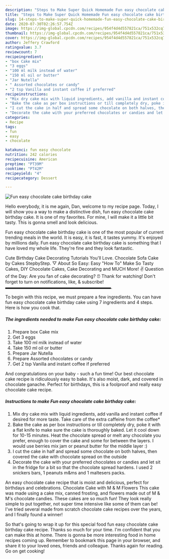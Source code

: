 ```yaml
---
description: "Steps to Make Super Quick Homemade Fun easy chocolate cake birthday cake"
title: "Steps to Make Super Quick Homemade Fun easy chocolate cake birthday cake"
slug: 14-steps-to-make-super-quick-homemade-fun-easy-chocolate-cake-birthday-cake
date: 2020-07-30T02:26:57.754Z
image: https://img-global.cpcdn.com/recipes/954f4d4d557821ca/751x532cq70/fun-easy-chocolate-cake-birthday-cake-recipe-main-photo.jpg
thumbnail: https://img-global.cpcdn.com/recipes/954f4d4d557821ca/751x532cq70/fun-easy-chocolate-cake-birthday-cake-recipe-main-photo.jpg
cover: https://img-global.cpcdn.com/recipes/954f4d4d557821ca/751x532cq70/fun-easy-chocolate-cake-birthday-cake-recipe-main-photo.jpg
author: Jeffery Crawford
ratingvalue: 3.7
reviewcount: 7
recipeingredient:
- "box Cake mix"
- "3 eggs"
- "100 ml milk instead of water"
- "150 ml oil or butter"
- "Jar Nutella"
- " Assorted chocolates or candy"
- "2 tsp Vanilla and instant coffee if preferred"
recipeinstructions:
- "Mix dry cake mix with liquid ingredients, add vanilla and instant coffee if desired for more taste. Take care of the extra caffeine from the coffee*"
- "Bake the cake as per box instructions or till completely dry, poke it with a flat knife to make sure the cake is thoroughly baked. Let it cool down for 10-15 minutes. Heat the chocolate spread or melt any chocolate you prefer, enough to cover the cake and some for between the layers. I would use berries mix jam or peanut butter for the middle layer :)"
- "I cut the cake in half and spread some chocolate on both halves, then covered the cake with chocolate spread on the outside"
- "Decorate the cake with your preferred chocolates or candies and let sit in the fridge for a bit so that the chocolate spread hardens. I used 2 snickers bars, 1 peanuts m&amp;ms and 1 maltesers packs."
categories:
- Recipe
tags:
- fun
- easy
- chocolate

katakunci: fun easy chocolate 
nutrition: 242 calories
recipecuisine: American
preptime: "PT39M"
cooktime: "PT42M"
recipeyield: "4"
recipecategory: Dessert

---
```



![Fun easy chocolate cake birthday cake](https://img-global.cpcdn.com/recipes/954f4d4d557821ca/751x532cq70/fun-easy-chocolate-cake-birthday-cake-recipe-main-photo.jpg)

Hello everybody, it is me again, Dan, welcome to my recipe page. Today, I will show you a way to make a distinctive dish, fun easy chocolate cake birthday cake. It is one of my favorites. For mine, I will make it a little bit tasty. This is gonna smell and look delicious.

Fun easy chocolate cake birthday cake is one of the most popular of current trending meals in the world. It is easy, it is fast, it tastes yummy. It's enjoyed by millions daily. Fun easy chocolate cake birthday cake is something that I have loved my whole life. They're fine and they look fantastic.

Cute Birthday Cake Decorating Tutorials You&#39;ll Love. Chocolate Sofa Cake by Cakes StepbyStep. ▽ About So Easy: Easy &#34;How To&#34; Make So Tasty Cakes, DIY Chocolate Cakes, Cake Decorating and MUCH More! ✌ Question of the Day: Are you fan of cake decorating? ⏰ Thank for watching! Don&#39;t forget to turn on notifications, like, &amp; subscribe! ▬▬▬▬▬▬▬▬▬▬▬▬▬▬▬▬▬▬▬▬▬▬▬▬.


To begin with this recipe, we must prepare a few ingredients. You can have fun easy chocolate cake birthday cake using 7 ingredients and 4 steps. Here is how you cook that.

<!--inarticleads1-->

##### The ingredients needed to make Fun easy chocolate cake birthday cake:

1. Prepare box Cake mix
1. Get 3 eggs
1. Take 100 ml milk instead of water
1. Take 150 ml oil or butter
1. Prepare Jar Nutella
1. Prepare  Assorted chocolates or candy
1. Get 2 tsp Vanilla and instant coffee if preferred


And congratulations on your baby - such a fun time! Our best chocolate cake recipe is ridiculously easy to bake. It&#39;s also moist, dark, and covered in chocolate ganache. Perfect for birthdays, this is a foolproof and really easy chocolate cake recipe. 

<!--inarticleads2-->

##### Instructions to make Fun easy chocolate cake birthday cake:

1. Mix dry cake mix with liquid ingredients, add vanilla and instant coffee if desired for more taste. Take care of the extra caffeine from the coffee*
1. Bake the cake as per box instructions or till completely dry, poke it with a flat knife to make sure the cake is thoroughly baked. Let it cool down for 10-15 minutes. Heat the chocolate spread or melt any chocolate you prefer, enough to cover the cake and some for between the layers. I would use berries mix jam or peanut butter for the middle layer :)
1. I cut the cake in half and spread some chocolate on both halves, then covered the cake with chocolate spread on the outside
1. Decorate the cake with your preferred chocolates or candies and let sit in the fridge for a bit so that the chocolate spread hardens. I used 2 snickers bars, 1 peanuts m&amp;ms and 1 maltesers packs.


An easy chocolate cake recipe that is moist and delicious, perfect for birthdays and celebrations. Chocolate Cake with M &amp; M Flowers This cake was made using a cake mix, canned frosting, and flowers made out of M &amp; M&#39;s chocolate candies. These cakes are so much fun! They look really simple to put together, not super time intensive like some of them can be! I&#39;ve tried several made from scratch chocolate cake recipes over the years, and I finally found a winner! 

So that's going to wrap it up for this special food fun easy chocolate cake birthday cake recipe. Thanks so much for your time. I'm confident that you can make this at home. There is gonna be more interesting food in home recipes coming up. Remember to bookmark this page in your browser, and share it to your loved ones, friends and colleague. Thanks again for reading. Go on get cooking!
